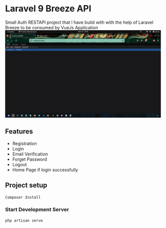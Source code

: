 # Laravel 9 Breeze API
 Small Auth RESTAPI project that l have build with with the help of Laravel Breeze to be consumed by VueJs Application
 <img  src="https://github.com/Tapiwa-1/Tapiwa-1/blob/main/laravel-breeze-api.png"/> 
 
## Features

- Registration
- Login
- Email Verification
- Forget Password
- Logout
- Home Page if login successfully


## Project setup
```
Composer Install
```

### Start Development Server
```
php artisan serve
```


